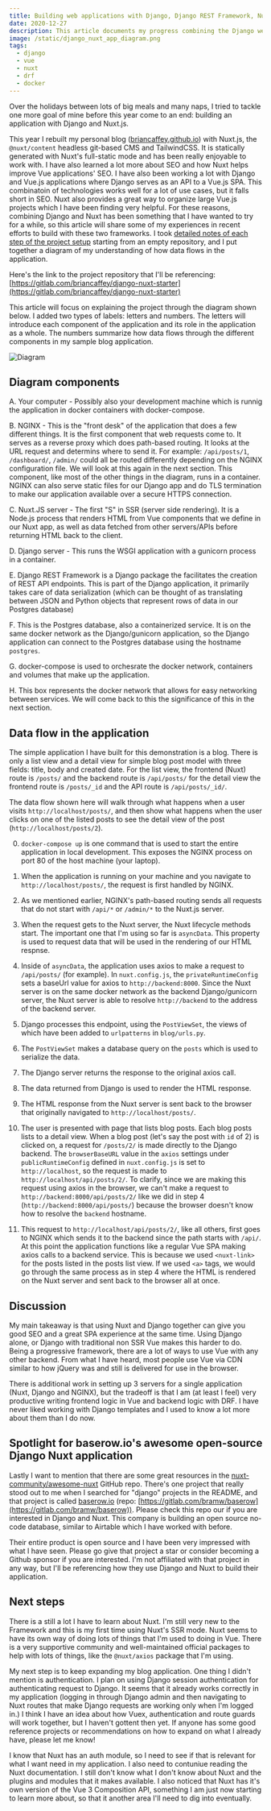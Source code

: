 ```yaml
---
title: Building web applications with Django, Django REST Framework, Nuxt.js and docker
date: 2020-12-27
description: This article documents my progress combining the Django web framework with Nuxt JS to build applications that have both great SEO and a smooth SPA user experience.
image: /static/django_nuxt_app_diagram.png
tags:
  - django
  - vue
  - nuxt
  - drf
  - docker
---
```


Over the holidays between lots of big meals and many naps, I tried to tackle one more goal of mine before this year come to an end: building an application with Django and Nuxt.js.

This year I rebuilt my personal blog ([briancaffey.github.io](https://briancaffey.github.io/)) with Nuxt.js, the `@nuxt/content` headless git-based CMS and TailwindCSS. It is statically generated with Nuxt's full-static mode and has been really enjoyable to work with. I have also learned a lot more about SEO and how Nuxt helps improve Vue applications' SEO. I have also been working a lot with Django and Vue.js applications where Django serves as an API to a Vue.js SPA. This combinatoin of technologies works well for a lot of use cases, but it falls short in SEO. Nuxt also provides a great way to organize large Vue.js projects which I have been finding very helpful. For these reasons, combining Django and Nuxt has been something that I have wanted to try for a while, so this article will share some of my experiences in recent efforts to build with these two frameworks. I took [detailed notes of each step of the project setup](https://gitlab.com/briancaffey/django-nuxt-starter/-/blob/develop/STEP_BY_STEP.md) starting from an empty repository, and I put together a diagram of my understanding of how data flows in the application.

Here's the link to the project repository that I'll be referencing: [https://gitlab.com/briancaffey/django-nuxt-starter](https://gitlab.com/briancaffey/django-nuxt-starter)

This article will focus on explaining the project through the diagram shown below. I added two types of labels: letters and numbers. The letters will introduce each component of the application and its role in the application as a whole. The numbers summarize how data flows through the different components in my sample blog application.

![Diagram](/static/django_nuxt_app_diagram.png)

## Diagram components

A. Your computer - Possibly also your development machine which is runnig the application in docker containers with docker-compose.

B. NGINX - This is the "front desk" of the application that does a few different things. It is the first component that web requests come to. It serves as a reverse proxy which does path-based routing. It looks at the URL request and determins where to send it. For example: `/api/posts/1`, `/dashboard/`, `/admin/` could all be routed differently depending on the NGINX configuration file. We will look at this again in the next section. This  component, like most of the other things in the diagram, runs in a container. NGINX can also serve static files for our Django app and do TLS termination to make our application available over a secure HTTPS connection.

C. Nuxt.JS server - The first "S" in SSR (server side rendering). It is a Node.js process that renders HTML from Vue components that we define in our Nuxt app, as well as data fetched from other servers/APIs before returning HTML back to the client.

D. Django server - This runs the WSGI application with a gunicorn process in a container.

E. Django REST Framework is a Django package the facilitates the creation of REST API endpoints. This is part of the Django application, it primarily takes care of data serialization (which can be thought of as translating between JSON and Python objects that represent rows of data in our Postgres database)

F. This is the Postgres database, also a containerized service. It is on the same docker network as the Django/gunicorn application, so the Django application can connect to the Postgres database using the hostname `postgres`.

G. docker-compose is used to orchesrate the docker network, containers and volumes that make up the application.

H. This box represents the docker network that allows for easy networking between services. We will come back to this the significance of this in the next section.


## Data flow in the application

The simple application I have built for this demonstration is a blog. There is only a list view and a detail view for simple blog post model with three fields: title, body and created date. For the list view, the frontend (Nuxt) route is `/posts/` and the backend route is `/api/posts/` for the detail view the frontend route is `/posts/_id` and the API route is `/api/posts/_id/`.

The data flow shown here will walk through what happens when a user visits `http://localhost/posts/`, and then show what happens when the user clicks on one of the listed posts to see the detail view of the post (`http://localhost/posts/2`).

0. `docker-compose up` is one command that is used to start the entire application in local development. This exposes the NGINX process on port 80 of the host machine (your laptop).

1. When the application is running on your machine and you navigate to `http://localhost/posts/`, the request is first handled by NGINX.

2. As we mentioned earlier, NGINX's path-based routing sends all requests that do not start with `/api/*` or `/admin/*` to the Nuxt.js server.

3. When the request gets to the Nuxt server, the Nuxt lifecycle methods start. The important one that I'm using so far is `asyncData`. This property is used to request data that will be used in the rendering of our HTML respnse.

4. Inside of `asyncData`, the application uses axios to make a request to `/api/posts/` (for example). In `nuxt.config.js`, the `privateRuntimeConfig` sets a baseUrl value for axios to `http://backend:8000`. Since the Nuxt server is on the same docker network as the backend Django/gunicorn server, the Nuxt server is able to resolve `http://backend` to the address of the backend server.

5. Django processes this endpoint, using the `PostViewSet`, the views of which have been added to `urlpatterns` in `blog/urls.py`.

6. The `PostViewSet` makes a database query on the `posts` which is used to serialize the data.

7. The Django server returns the response to the original axios call.

8. The data returned from Django is used to render the HTML response.

9. The HTML response from the Nuxt server is sent back to the browser that originally navigated to `http://localhost/posts/`.

10. The user is presented with page that lists blog posts. Each blog posts lists to a detail view. When a blog post (let's say the post with `id` of 2) is clicked on, a request for `/posts/2/` is made directly to the Django backend. The `browserBaseURL` value in the `axios` settings under `publicRuntimeConfig` defined in `nuxt.config.js` is set to `http://localhost`, so the request is made to `http://localhost/api/posts/2/`. To clarify, since we are making this request using axios in the browser, we can't make a request to `http://backend:8000/api/posts/2/` like we did in step 4 (`http://backend:8000/api/posts/`) because the browser doesn't know how to resolve the `backend` hostname.

11. This request to `http://localhost/api/posts/2/`, like all others, first goes to NGINX which sends it to the backend since the path starts with `/api/`. At this point the application functions like a regular Vue SPA making axios calls to a backend service. This is because we used `<nuxt-link>` for the posts listed in the posts list view. If we used `<a>` tags, we would go through the same process as in step 4 where the HTML is rendered on the Nuxt server and sent back to the browser all at once.

## Discussion

My main takeaway is that using Nuxt and Django together can give you good SEO and a great SPA experience at the same time. Using Django alone, or Django with traditional non SSR Vue makes this harder to do. Being a progressive framework, there are a lot of ways to use Vue with any other backend. From what I have heard, most people use Vue via CDN similar to how jQuery was and still is delivered for use in the browser.

There is additional work in setting up 3 servers for a single application (Nuxt, Django and NGINX), but the tradeoff is that I am (at least I feel) very productive writing frontend logic in Vue and backend logic with DRF. I have never liked working with Django templates and I used to know a lot more about them than I do now.

## Spotlight for baserow.io's awesome open-source Django Nuxt application

Lastly I want to mention that there are some great resources in the [nuxt-community/awesome-nuxt](https://github.com/nuxt-community/awesome-nuxt) GitHub repo. There's one project that really stood out to me when I searched for "django" projects in the README, and that project is called [baserow.io](https://baserow.io/) (repo: [https://gitlab.com/bramw/baserow](https://gitlab.com/bramw/baserow)). Please check this repo our if you are interested in Django and Nuxt. This company is building an open source no-code database, similar to Airtable which I have worked with before.

Their entire product is open source and I have been very impressed with what I have seen. Please go give that project a star or consider becoming a Github sponsor if you are interested. I'm not affiliated with that project in any way, but I'll be referencing how they use Django and Nuxt to build their application.

## Next steps

There is a still a lot I have to learn about Nuxt. I'm still very new to the Framework and this is my first time using Nuxt's SSR mode. Nuxt seems to have its own way of doing lots of things that I'm used to doing in Vue. There is a very supportive community and well-maintained official packages to help with lots of things, like the `@nuxt/axios` package that I'm using.

My next step is to keep expanding my blog application. One thing I didn't mention is authentication. I plan on using Django session authentication for authenticating request to Django. It seems that it already works correctly in my application (logging in through Django admin and then navigating to Nuxt routes that make Django requests are working only when I'm logged in.) I think I have an idea about how Vuex, authentication and route guards will work together, but I haven't gottent then yet. If anyone has some good reference projects or recommendations on how to expand on what I already have, please let me know!

I know that Nuxt has an auth module, so I need to see if that is relevant for what I want need in my application. I also need to contuniue reading the Nuxt documentation. I still don't know what I don't know about Nuxt and the plugins and modules that it makes available. I also noticed that Nuxt has it's own version of the Vue 3 Composition API, something I am just now starting to learn more about, so that it another area I'll need to dig into eventually.
